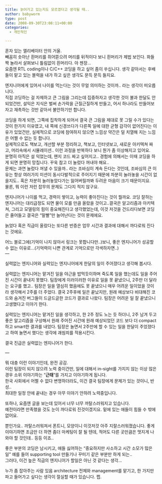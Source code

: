```yaml
---
title: 늙어가고 있는지도 모르겠다고 생각될 때..
author: babyworm
type: post
date: 2008-09-30T23:08:11+00:00
categories:
  - 개인적인

---
```

혼자 있는 엘리베이터 안의 거울.  
빼꼼히 솟아난 흰머리를 쥐어뜯으려 머리를 뒤적이다 보니 흰머리가 제법 보인다. 화들짝 놀라서 살펴보니 틀림없이 흰머리다. 아 젠장&#8230;  
요즘엔 RTL coding이나 C/C++ 코딩을 하고 싶어 좀이 쑤십니다. 생각 같아서는 후배들이 맡고 있는 블럭을 내가 하고 싶은 생각도 문득 문득 들지요.  
  
엔지니어에게 있어서 나이를 먹는다는 것이 무얼 의미하는 것이까.. 라는 생각이 떠오릅니다.  
직접 코딩하는 걸 자제하고 큰 그림을 그리는데 집중하자고 생각한 것이 불과 한달도 안 되었건만, 설익은 지식은 벌써 손가락을 근질근질하게 만들고, 어서 하나라도 만들어보자고 재촉하는 것만 같아서 불안하기만 합니다.  
  
코딩을 하게 되면, 그쪽에 집착하게 되어서 결국 큰 그림을 제대로 못 그릴 수가 있다는 것이 한가지 이유였고, 내 쪽에 신경쓰다가 다른쪽 일에 대한 균형 감각이 없어진다는 이유가 있었건만, 실제적으로 코딩에 참여하지 않으면 느낌상 약간은 덜 치열해 지는 느낌은 어쩔 수 없는 듯 합니다.  
실제적으로도 책보고, 개선할 부분 정리하고, 책보고, 인터넷보고, 새로운 아키텍쳐 짜고, 머리속에서 시뮬레이션.. 이런 과정을 반복하다 보니 뭔가 좀 이상해지고 있어요.  
분명히 아직은 설 익었는데, 왠지 코드 짜고 싶어지고.. 경험에 의해서는 이때 코딩을 하게 되면 분명히 망칩니다. 꾸욱 참고 더 눌렀다 꺼내야 해요..  
문제는 과연 눌렀다 꺼낼 수 있을까.. 라는 조바심이 계속 든다는 것인데, 조바심의 큰 이유는 항상 여러가지 미션이 동시다발적으로 주어지기 때문에 차분히 눌러놓을 시간이 없을지도.. 혹은 차분히 눌러놓았다가는 잃어버릴까봐 두려운 마음이 크기 때문이지요.  
물론, 뭐 이런 저런 잡무의 문제도 그다지 적지 않구요.  
  
엔지니어가 나이를 먹고, 경력이 쌓이고, 능력이 좋아진다는 것이 뭘까요. 코딩 잘하는 엔지니어는 대리급정도 되면 물이 모를 만큼 올랐을 것이고..결국은 알고리즘과 아키텍쳐, 그리고 모델링의 힘이 중요해진다고 생각했었는데, 이것 저것을 건드리다보면 코딩은 줄어들고 결국은 &#8220;말빨&#8221;만 늘어난다는 것이 문제에요.  
  
늙었다 혹은 직급이 올랐다는 또다른 반증은 업무 시간과 결과에 대해서 까다로워 진다는 것에요.  
  
어느 블로그에(기억이 나지 않아서 링크는 못합니다만..)보니, 좋은 엔지니어가 성공할 수 없는 이유로&#8230;(기억력이 나쁜 관계로 기억으로만 각색하자면..)  
&#8212;  
  
실력없는 엔지니어와 실력있는 엔지니어에게 한달의 일이 주어졌다고 생각해 봅시다.  
  
실력없는 엔지니어는 맡겨진 일을 야근을 밥먹듯이하며 죽도록 일을 했는데도 일을 주어진 시간이 끝내지 못했다. 팀장에게 이러이러한 이유로 일을 못 끝냈으니, 2주만 더 달라는 요구를 했고.. 팀장은 일을 열심히 했음에도 못 끝냈으니 매우 어려운 일이었을 것이라 생각해서 2주를 더 주었다. 결국 2주후에 일은 끝났지만, 원래 예상보다 비대해진 코드와 숨겨진 버그들이 드글드글한 코드가 결과로 나왔다. 팀장은 어려운 일 잘 끝냈으니 고생했다고 이야기 한다.  
  
실력있는 엔지니어는 맡겨진 일을 생각하고, 한 2주 정도 노는 듯 하더니, 2주 남겨 두고 좋은 알고리즘을 구상해서 원래 주어진 시간에 원래 예상되었던 코드 보다 더 compact하고 smart한 결과를 내었다. 팀장은 놀면서 2주만에 할 수 있는 일을 한달이 주었졌다고 하여 놀면서 했다는 생각에 괘씸죄를 적용시킨다.  
  
결국 진급은 실력없는 엔지니어가 한다.  
  
&#8212;  
  
뭐 대충 이런 이야기인데, 완전 공감.  
이런 팀장이 되지 않으려 노력 중이건만, 일에 대해서 in-sight를 가지지 않는 이상 많은 경우 소위 이야기하는 &#8220;**근태**&#8220;를 가지고 이야기하게 됩니다.  
한국 사회에서 어쩔 수 없다 변명하더라도, 이건 결국 팀장에게 문제가 있는 것이니, 반성..  
최대한 일정 안에 끝내는 경우 아무 이야기 안하려 노력중입니다.  
  
또하나, 요즘엔 글을 보는데 있어서 너무 너무 까탈스러워지고 있습니다.  
예전이라면 만족했을 것도 눈이 까다로워 진것이겠지요. 밑에 있는 애들이 힘들 수 밖에 없어요.  
  
뿐인가요.. 까탈스러워져서 폰트니, 모양이니 이것저것 아주 지랄스러워졌습니다. 좋게 이야기하면 조금만 더 하면 좀더 마케팅이 잘 될 텐데, 적어도 다른 곳만큼은 멋지게 나와야 할 것인데.. 등등 이죠..  
  
좋은 부분의 코딩은 남시키고, 애들 싫어하는 &#8220;중요하지만 사소하고 시간 소모가 많은 일&#8221; 예를 들어 supporting tool 만들기나 꾸미기 같은 부분만 하게 되는..  
그러다, 이건 높은 직급의 엔지니어가 할일은 아닌 것 같다는 생각&#8230;  
  
누가 좀 잡아주는 사람 있음 architecture 전체와 management를 맡기고, 한 가지만 파고 들어가고 싶다는 생각이 절실할 때가 있습니다. 쩝.
